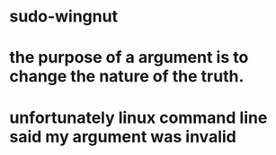 # sudo-wingnut
# the purpose of a argument is to change the nature of the truth.
# unfortunately linux command line said my argument was invalid  
